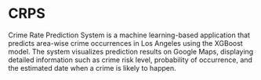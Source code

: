 # CRPS
Crime Rate Prediction System is a machine learning-based application that predicts area-wise crime occurrences in Los Angeles using the XGBoost model. The system visualizes prediction results on Google Maps, displaying detailed information such as crime risk level, probability of occurrence, and the estimated date when a crime is likely to happen.
